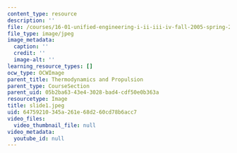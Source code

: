 ```yaml
---
content_type: resource
description: ''
file: /courses/16-01-unified-engineering-i-ii-iii-iv-fall-2005-spring-2006/64759210345a261e68d260cd78b6acc7_slide1.jpeg
file_type: image/jpeg
image_metadata:
  caption: ''
  credit: ''
  image-alt: ''
learning_resource_types: []
ocw_type: OCWImage
parent_title: Thermodynamics and Propulsion
parent_type: CourseSection
parent_uid: 05b2ba63-43e4-3028-bad4-cdf50e0b363a
resourcetype: Image
title: slide1.jpeg
uid: 64759210-345a-261e-68d2-60cd78b6acc7
video_files:
  video_thumbnail_file: null
video_metadata:
  youtube_id: null
---
```

